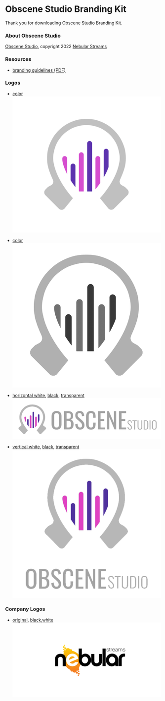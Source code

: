 # Obscene Studio Branding Kit

Thank you for downloading Obscene Studio Branding Kit.

### About Obscene Studio

[Obscene Studio](https://obscene.studio), copyright 2022 [Nebular Streams](https://nebular.tv)

### Resources

- [branding guidelines (PDF)](obscene-studio-brand.pdf)

### Logos

- [color](logos-icon//logo-color-1024.png)
    ![color](logos-icon//logo-color-1024.png)

- [color](logos-icon//logo-bw.png)
    ![color](logos-icon//logo-bw.png)

- [horizontal white](horizontal-text/white-horizontal-big.png), [black](horizontal-text/black-horizontal-big.png), [transparent](horizontal-text/trans-horizontal-big.png)
    ![bw](horizontal-text/trans-horizontal-big.png)

- [vertical white](vertical-text/vertical-white.png), [black](vertical-text/vertical-black.png), [transparent](vertical-text/vertical-trans.png)
    ![bw](vertical-text/vertical-trans.png)

### Company Logos

- [original](company/nebular-original.png), [black](company/nebular-transparent-dark.png),[white](company/nebular-transparent-white.png)
    ![original](company/nebular-original.png)

